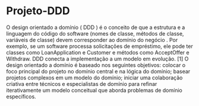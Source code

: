 # Projeto-DDD
O design orientado a domínio ( DDD ) é o conceito de que a estrutura e a linguagem do código do software (nomes de classe, métodos de classe, variáveis ​​de classe) devem corresponder ao domínio do negócio . Por exemplo, se um software processa solicitações de empréstimo, ele pode ter classes como LoanApplication e Customer e métodos como AcceptOffer e Withdraw.  DDD conecta a implementação a um modelo em evolução. [1]  O design orientado a domínio é baseado nos seguintes objetivos:  colocar o foco principal do projeto no domínio central e na lógica do domínio; basear projetos complexos em um modelo do domínio; iniciar uma colaboração criativa entre técnicos e especialistas de domínio para refinar iterativamente um modelo conceitual que aborda problemas de domínio específicos.
